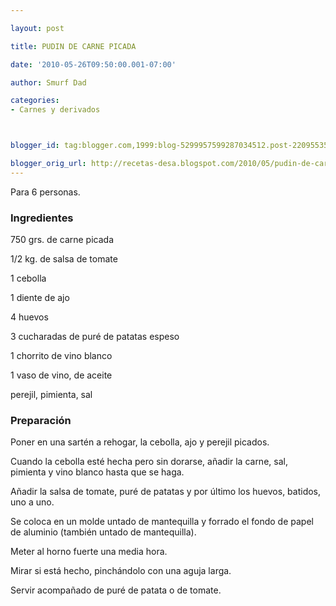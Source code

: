 ```yaml
---

layout: post

title: PUDIN DE CARNE PICADA

date: '2010-05-26T09:50:00.001-07:00'

author: Smurf Dad

categories:
- Carnes y derivados



blogger_id: tag:blogger.com,1999:blog-5299957599287034512.post-2209553523570750213

blogger_orig_url: http://recetas-desa.blogspot.com/2010/05/pudin-de-carne-picada.html
---
```


Para 6 personas.

<h3>Ingredientes</h3>

750 grs. de carne picada

1/2 kg. de salsa de tomate

1 cebolla

1 diente de ajo

4 huevos

3 cucharadas de puré de patatas espeso

1 chorrito de vino blanco

1 vaso de vino, de aceite

perejil, pimienta, sal

<h3>Preparación</h3>

Poner en una sartén a rehogar, la cebolla, ajo y perejil picados.

Cuando la cebolla esté hecha pero sin dorarse, añadir la carne, sal, pimienta y vino blanco hasta que se haga.

Añadir la salsa de tomate, puré de patatas y por último los huevos, batidos, uno a uno.

Se coloca en un molde untado de mantequilla y forrado el fondo de papel de aluminio (también untado de mantequilla).

Meter al horno fuerte una media hora.

Mirar si está hecho, pinchándolo con una aguja larga.

Servir acompañado de puré de patata o de tomate.